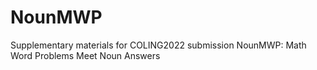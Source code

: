 # NounMWP
Supplementary materials for COLING2022 submission NounMWP: Math Word Problems Meet Noun Answers
